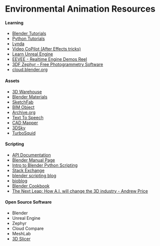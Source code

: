 # Environmental Animation Resources

#### Learning
- [Blender Tutorials](https://www.blender.org/support/tutorials/)
- [Python Tutorials](https://www.learnpython.org/)
- [Lynda](Lynda.com)
- [Video CoPilot (After Effects tricks)](http://www.videocopilot.net/)
- [Learn Unreal Engine](https://docs.unrealengine.com/latest/INT/)
- [EEVEE - Realtime Engine Demos Reel](https://www.youtube.com/watch?v=gy4E9nc5m0E)
- [3DF Zephyr - Free Photogrammetry Software](https://www.3dflow.net/technology/documents/3df-zephyr-tutorials/)
- [cloud.blender.org](https://cloud.blender.org/welcome)

#### Assets

- [3D Warehouse](https://3dwarehouse.sketchup.com/)
- [Blender Materials](http://matrep.parastudios.de/)
- [SketchFab](https://sketchfab.com)
- [BIM Object](http://bimobject.com/en-us?origin=seek)
- [Archive.org](https://archive.org/)
- [Text To Speech](http://ttsreader.com/)
- [CAD Mapper](https://cadmapper.com/)
- [3DSky](https://3dsky.org/)
- [TurboSquid](https://www.turbosquid.com/)

#### Scripting

- [API Documentation](https://docs.blender.org/api/current/)
- [Blender Manual Page](https://docs.blender.org/manual/en/dev/advanced/scripting/index.html)
- [Intro to Blender Python Scripting](https://youtu.be/KNa5kJd2Epo)
- [Stack Exchange](blender.stackexchange.com)
- [blender scripting blog](blenderscripting.blogspot.co.il)
- [bioblog](bioblog3d.wordpress.com)
- [Blender Cookbook](wiki.blender.org/index.php/Dev:Py/Scripts/Cookbook/Code_snippets)
- [The Next Leap: How A.I. will change the 3D industry - Andrew Price](https://www.youtube.com/watch?v=FlgLxSLsYWQ)

#### Open Source Software
- Blender
- Unreal Engine
- Zephyr
- Cloud Compare
- MeshLab
- [3D Slicer](https://www.slicer.org/)
